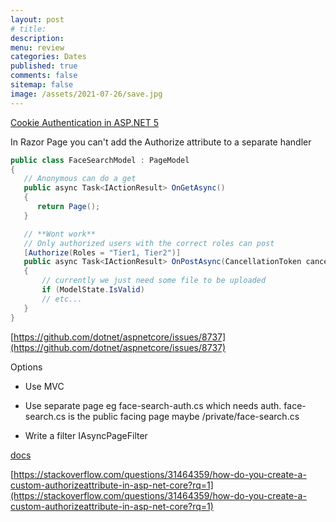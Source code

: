 ```yaml
---
layout: post
# title: 
description:
menu: review
categories: Dates 
published: true 
comments: false     
sitemap: false
image: /assets/2021-07-26/save.jpg
---
```


<!-- [![alt text](/assets/2021-07-26/save.jpg "Turn auto build on save off")](/assets/2021-07-26/save.jpg) -->

[Cookie Authentication in ASP.NET 5](2020/10/21/cookie-authentication-in-asp.net-core-3.1)

In Razor Page you can't add the Authorize attribute to a separate handler

```cs
public class FaceSearchModel : PageModel
{
   // Anonymous can do a get
   public async Task<IActionResult> OnGetAsync()
   {
      return Page();
   }

   // **Wont work**
   // Only authorized users with the correct roles can post
   [Authorize(Roles = "Tier1, Tier2")]
   public async Task<IActionResult> OnPostAsync(CancellationToken cancellationToken)
   {
       // currently we just need some file to be uploaded
       if (ModelState.IsValid)
       // etc...
   }
}
```

[https://github.com/dotnet/aspnetcore/issues/8737](https://github.com/dotnet/aspnetcore/issues/8737)


Options

- Use MVC
- Use separate page eg face-search-auth.cs  which needs auth. face-search.cs is the public facing page
   maybe /private/face-search.cs
   

- Write a filter IAsyncPageFilter

[docs](https://docs.microsoft.com/en-us/aspnet/core/security/authorization/simple?view=aspnetcore-3.1&branch=pr-en-us-18879#authorize-attribute-and-razor-pages)


[https://stackoverflow.com/questions/31464359/how-do-you-create-a-custom-authorizeattribute-in-asp-net-core?rq=1](https://stackoverflow.com/questions/31464359/how-do-you-create-a-custom-authorizeattribute-in-asp-net-core?rq=1)